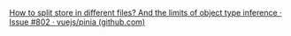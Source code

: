 [How to split store in different files? And the limits of object type inference · Issue #802 · vuejs/pinia (github.com)](https://github.com/vuejs/pinia/issues/802)